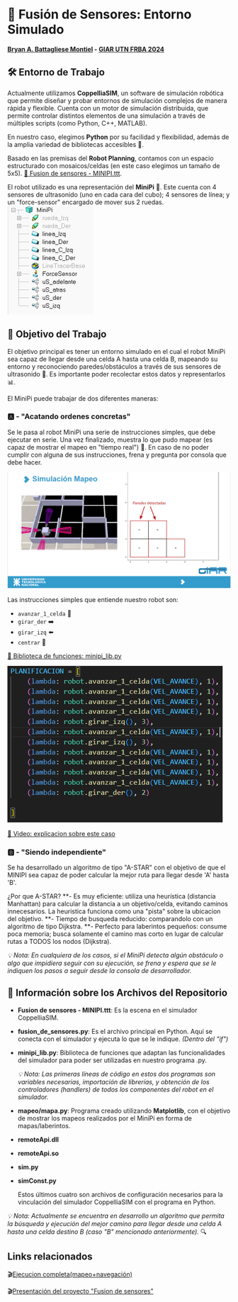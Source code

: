# 🚀 Fusión de Sensores: Entorno Simulado
**[Bryan A. Battagliese Montiel](https://www.linkedin.com/in/bryan-battagliese-5a868627b/) - [GIAR UTN FRBA 2024](https://linktr.ee/giarutn?fbclid=PAZXh0bgNhZW0CMTEAAaYG3taTLmEOIiv-Z8yuxECL3pAB_2dw4--xXbzYpIDobJ7wusQPSweCSHA_aem_6bu8xvLWcwnQb9IsmBceXw)**

## 🛠️ Entorno de Trabajo

Actualmente utilizamos **CoppelliaSIM**, un software de simulación robótica que permite diseñar y probar entornos de simulación complejos de manera rápida y flexible. Cuenta con un motor de simulación distribuida, que permite controlar distintos elementos de una simulación a través de múltiples scripts (como Python, C++, MATLAB).

En nuestro caso, elegimos **Python** por su facilidad y flexibilidad, además de la amplia variedad de bibliotecas accesibles 🐍.

Basado en las premisas del **Robot Planning**, contamos con un espacio estructurado con mosaicos/celdas (en este caso elegimos un tamaño de 5x5). [🔗 Fusion de sensores - MINIPI.ttt](https://github.com/BryanBattagliese/fusion_de_sensores_simulacion/blob/main/Fusion%20de%20sensores%20-%20MINIPI.ttt).

El robot utilizado es una representación del **MiniPi** 🤖. Este cuenta con 4 sensores de ultrasonido (uno en cada cara del cubo); 4 sensores de línea; y un "force-sensor" encargado de mover sus 2 ruedas.  
![MiniPi Componentes](images/image1.PNG)

## 🎯 Objetivo del Trabajo

El objetivo principal es tener un entorno simulado en el cual el robot MiniPi sea capaz de llegar desde una celda A hasta una celda B, mapeando su entorno y reconociendo paredes/obstáculos a través de sus sensores de ultrasonido 🛑. Es importante poder recolectar estos datos y representarlos 📊.

El MiniPi puede trabajar de dos diferentes maneras:

### 🅰️ - "Acatando ordenes concretas"

Se le pasa al robot MiniPi una serie de instrucciones simples, que debe ejecutar en serie. Una vez finalizado, muestra lo que pudo mapear (es capaz de mostrar el mapeo en "tiempo real") 📍.
En caso de no poder cumplir con alguna de sus instrucciones, frena y pregunta por consola que debe hacer.

![Simulación Mapeo](images/image3.PNG)

Las instrucciones simples que entiende nuestro robot son:  
- `avanzar_1_celda` 🔄
- `girar_der` ➡️
- `girar_izq` ⬅️
- `centrar` 🎯

[🔗 Biblioteca de funciones: minipi_lib.py](minipi_lib.py)

![Planificación de Instrucciones](images/image2.PNG)

[🔗 Video: explicacion sobre este caso ](https://drive.google.com/drive/u/1/folders/1jOXsJzJ1Tr4iW5LoqXvL4d1WHVyuWoES)

### 🅱️ - "Siendo independiente"

Se ha desarrollado un algoritmo de tipo "A-STAR" con el objetivo de que el MINIPI sea capaz de poder calcular la mejor ruta para llegar desde 'A' hasta 'B'.

¿Por que A-STAR?
**- Es muy eficiente: utiliza una heurística (distancia Manhattan) para calcular la distancia a un objetivo/celda, evitando caminos innecesarios. La heuristica funciona como una "pista" sobre la ubicacion del objetivo.
**- Tiempo de busqueda reducido: comparandolo con un algoritmo de tipo Dijkstra.
**- Perfecto para laberintos pequeños: consume poca memoria; busca solamente el camino mas corto en lugar de calcular rutas a TODOS los nodos (Dijkstra).

*💡 Nota: En cualquiera de los casos, si el MiniPi detecta algún obstáculo o algo que impidiera seguir con su ejecución, se frena y espera que se le indiquen los pasos a seguir desde la consola de desarrollador.*

## 📂 Información sobre los Archivos del Repositorio

- **Fusion de sensores - MINIPI.ttt**: Es la escena en el simulador CoppelliaSIM.

- **fusion_de_sensores.py**: Es el archivo principal en Python. Aquí se conecta con el simulador y ejecuta lo que se le indique. *(Dentro del "if")*

- **minipi_lib.py**: Biblioteca de funciones que adaptan las funcionalidades del simulador para poder ser utilizadas en nuestro programa .py.

  *💡 Nota: Las primeras líneas de código en estos dos programas son variables necesarias, importación de librerías, y obtención de los controladores (handlers) de todos los componentes del robot en el simulador.*

- **mapeo/mapa.py**: Programa creado utilizando **Matplotlib**, con el objetivo de mostrar los mapeos realizados por el MiniPi en forma de mapas/laberintos.

- **remoteApi.dll**
- **remoteApi.so**
- **sim.py**
- **simConst.py**

  Estos últimos cuatro son archivos de configuración necesarios para la vinculación del simulador CoppelliaSIM con el programa en Python.

*💡 Nota: Actualmente se encuentra en desarrollo un algoritmo que permita la búsqueda y ejecución del mejor camino para llegar desde una celda A hasta una celda destino B (caso "B" mencionado anteriormente).* 🔍

## Links relacionados 
🎬[Ejecucion completa(mapeo+navegación)](https://drive.google.com/drive/u/1/folders/1jOXsJzJ1Tr4iW5LoqXvL4d1WHVyuWoES)

🎬[Presentación del proyecto "Fusion de sensores"](https://www.youtube.com/watch?v=KTsziHjEZVk&t=2013s)

